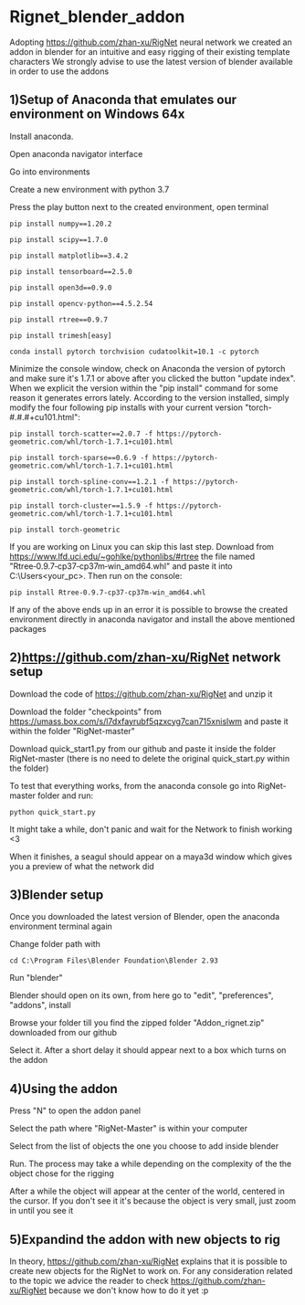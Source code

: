 # Rignet_blender_addon
Adopting https://github.com/zhan-xu/RigNet neural network we created an addon in blender for an intuitive and easy rigging of their existing template characters 
We strongly advise to use the latest version of blender available in order to use the addons

1)Setup of Anaconda that emulates our environment on Windows 64x
--------
Install anaconda.

Open anaconda navigator interface

Go into environments

Create a new environment with python 3.7

Press the play button next to the created environment, open terminal

```
pip install numpy==1.20.2

pip install scipy==1.7.0

pip install matplotlib==3.4.2

pip install tensorboard==2.5.0

pip install open3d==0.9.0

pip install opencv-python==4.5.2.54

pip install rtree==0.9.7

pip install trimesh[easy]

conda install pytorch torchvision cudatoolkit=10.1 -c pytorch
```

Minimize the console window, check on Anaconda the version of pytorch and make sure it's 1.7.1 or above after you clicked the button "update index". When we explicit the version within the "pip install" command for some reason it generates errors lately. According to the version installed, simply modify the four following pip installs with your current version "torch-#.#.#+cu101.html":

```
pip install torch-scatter==2.0.7 -f https://pytorch-geometric.com/whl/torch-1.7.1+cu101.html

pip install torch-sparse==0.6.9 -f https://pytorch-geometric.com/whl/torch-1.7.1+cu101.html

pip install torch-spline-conv==1.2.1 -f https://pytorch-geometric.com/whl/torch-1.7.1+cu101.html

pip install torch-cluster==1.5.9 -f https://pytorch-geometric.com/whl/torch-1.7.1+cu101.html

pip install torch-geometric
```

If you are working on Linux you can skip this last step. Download from https://www.lfd.uci.edu/~gohlke/pythonlibs/#rtree the file named "Rtree‑0.9.7‑cp37‑cp37m‑win_amd64.whl" and paste it into C:\Users\<your_pc>. Then run on the console:

```
pip install Rtree‑0.9.7‑cp37‑cp37m‑win_amd64.whl
```

If any of the above ends up in an error it is possible to browse the created environment directly in anaconda navigator and install the above mentioned packages



2)https://github.com/zhan-xu/RigNet network setup
--------
Download the code of https://github.com/zhan-xu/RigNet and unzip it

Download the folder "checkpoints" from https://umass.box.com/s/l7dxfayrubf5qzxcyg7can715xnislwm and paste it within the folder "RigNet-master"

Download quick_start1.py from our github and paste it inside the folder RigNet-master (there is no need to delete the original quick_start.py within the folder)

To test that everything works, from the anaconda console go into RigNet-master folder and run:
```
python quick_start.py
```
It might take a while, don't panic and wait for the Network to finish working <3

When it finishes, a seagul should appear on a maya3d window which gives you a preview of what the network did

3)Blender setup
--------
Once you downloaded the latest version of Blender, open the anaconda environment terminal again

Change folder path with
```
cd C:\Program Files\Blender Foundation\Blender 2.93
```

Run "blender"

Blender should open on its own, from here go to "edit", "preferences", "addons", install

Browse your folder till you find the zipped folder "Addon_rignet.zip" downloaded from our github

Select it. After a short delay it should appear next to a box which turns on the addon


4)Using the addon
--------
Press "N" to open the addon panel

Select the path where "RigNet-Master" is within your computer

Select from the list of objects the one you choose to add inside blender

Run. The process may take a while depending on the complexity of the the object chose for the rigging

After a while the object will appear at the center of the world, centered in the cursor. If you don't see it it's because the object is very small, just zoom in until you see it

5)Expandind the addon with new objects to rig
--------
In theory, https://github.com/zhan-xu/RigNet explains that it is possible to create new objects for the RigNet to work on. For any consideration related to the topic we advice the reader to check https://github.com/zhan-xu/RigNet because we don't know how to do it yet :p
